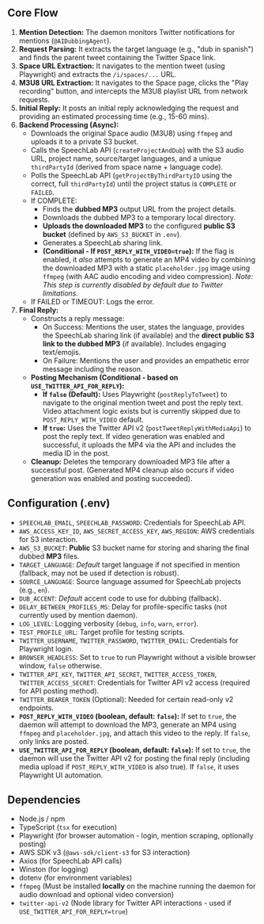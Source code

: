 ## Core Flow

1.  **Mention Detection:** The daemon monitors Twitter notifications for mentions (`@AIDubbingAgent`).
2.  **Request Parsing:** It extracts the target language (e.g., "dub in spanish") and finds the parent tweet containing the Twitter Space link.
3.  **Space URL Extraction:** It navigates to the mention tweet (using Playwright) and extracts the `/i/spaces/...` URL.
4.  **M3U8 URL Extraction:** It navigates to the Space page, clicks the "Play recording" button, and intercepts the M3U8 playlist URL from network requests.
5.  **Initial Reply:** It posts an initial reply acknowledging the request and providing an estimated processing time (e.g., 15-60 mins).
6.  **Backend Processing (Async):**
    *   Downloads the original Space audio (M3U8) using `ffmpeg` and uploads it to a private S3 bucket.
    *   Calls the SpeechLab API (`createProjectAndDub`) with the S3 audio URL, project name, source/target languages, and a unique `thirdPartyId` (derived from space name + language code).
    *   Polls the SpeechLab API (`getProjectByThirdPartyID` using the correct, full `thirdPartyId`) until the project status is `COMPLETE` or `FAILED`.
    *   If COMPLETE:
        *   Finds the **dubbed MP3** output URL from the project details.
        *   Downloads the dubbed MP3 to a temporary local directory.
        *   **Uploads the downloaded MP3** to the configured **public S3 bucket** (defined by `AWS_S3_BUCKET` in `.env`).
        *   Generates a SpeechLab sharing link.
        *   **(Conditional - If `POST_REPLY_WITH_VIDEO=true`):** If the flag is enabled, it *also* attempts to generate an MP4 video by combining the downloaded MP3 with a static `placeholder.jpg` image using `ffmpeg` (with AAC audio encoding and video compression). *Note: This step is currently disabled by default due to Twitter limitations.* 
    *   If FAILED or TIMEOUT: Logs the error.
7.  **Final Reply:**
    *   Constructs a reply message:
        *   On Success: Mentions the user, states the language, provides the SpeechLab sharing link (if available) and the **direct public S3 link to the dubbed MP3** (if available). Includes engaging text/emojis.
        *   On Failure: Mentions the user and provides an empathetic error message including the reason.
    *   **Posting Mechanism (Conditional - based on `USE_TWITTER_API_FOR_REPLY`):**
        *   **If `false` (Default):** Uses Playwright (`postReplyToTweet`) to navigate to the original mention tweet and post the reply text. Video attachment logic exists but is currently skipped due to `POST_REPLY_WITH_VIDEO` default.
        *   **If `true`:** Uses the Twitter API v2 (`postTweetReplyWithMediaApi`) to post the reply text. If video generation was enabled and successful, it uploads the MP4 via the API and includes the media ID in the post.
    *   **Cleanup:** Deletes the temporary downloaded MP3 file after a successful post. (Generated MP4 cleanup also occurs if video generation was enabled and posting succeeded).

## Configuration (.env)

*   `SPEECHLAB_EMAIL`, `SPEECHLAB_PASSWORD`: Credentials for SpeechLab API.
*   `AWS_ACCESS_KEY_ID`, `AWS_SECRET_ACCESS_KEY`, `AWS_REGION`: AWS credentials for S3 interaction.
*   `AWS_S3_BUCKET`: **Public** S3 bucket name for storing and sharing the final dubbed **MP3** files.
*   `TARGET_LANGUAGE`: *Default* target language if not specified in mention (fallback, may not be used if detection is robust).
*   `SOURCE_LANGUAGE`: Source language assumed for SpeechLab projects (e.g., `en`).
*   `DUB_ACCENT`: *Default* accent code to use for dubbing (fallback).
*   `DELAY_BETWEEN_PROFILES_MS`: Delay for profile-specific tasks (not currently used by mention daemon).
*   `LOG_LEVEL`: Logging verbosity (`debug`, `info`, `warn`, `error`).
*   `TEST_PROFILE_URL`: Target profile for testing scripts.
*   `TWITTER_USERNAME`, `TWITTER_PASSWORD`, `TWITTER_EMAIL`: Credentials for Playwright login.
*   `BROWSER_HEADLESS`: Set to `true` to run Playwright without a visible browser window, `false` otherwise.
*   `TWITTER_API_KEY`, `TWITTER_API_SECRET`, `TWITTER_ACCESS_TOKEN`, `TWITTER_ACCESS_SECRET`: Credentials for Twitter API v2 access (required for API posting method).
*   `TWITTER_BEARER_TOKEN` (Optional): Needed for certain read-only v2 endpoints.
*   **`POST_REPLY_WITH_VIDEO` (boolean, default: `false`):** If set to `true`, the daemon will attempt to download the MP3, generate an MP4 using `ffmpeg` and `placeholder.jpg`, and attach this video to the reply. If `false`, only links are posted.
*   **`USE_TWITTER_API_FOR_REPLY` (boolean, default: `false`):** If set to `true`, the daemon will use the Twitter API v2 for posting the final reply (including media upload if `POST_REPLY_WITH_VIDEO` is also true). If `false`, it uses Playwright UI automation.

## Dependencies

*   Node.js / npm
*   TypeScript (`tsx` for execution)
*   Playwright (for browser automation - login, mention scraping, optionally posting)
*   AWS SDK v3 (`@aws-sdk/client-s3` for S3 interaction)
*   Axios (for SpeechLab API calls)
*   Winston (for logging)
*   dotenv (for environment variables)
*   `ffmpeg` (Must be installed **locally** on the machine running the daemon for audio download and optional video conversion)
*   `twitter-api-v2` (Node library for Twitter API interactions - used if `USE_TWITTER_API_FOR_REPLY=true`) 